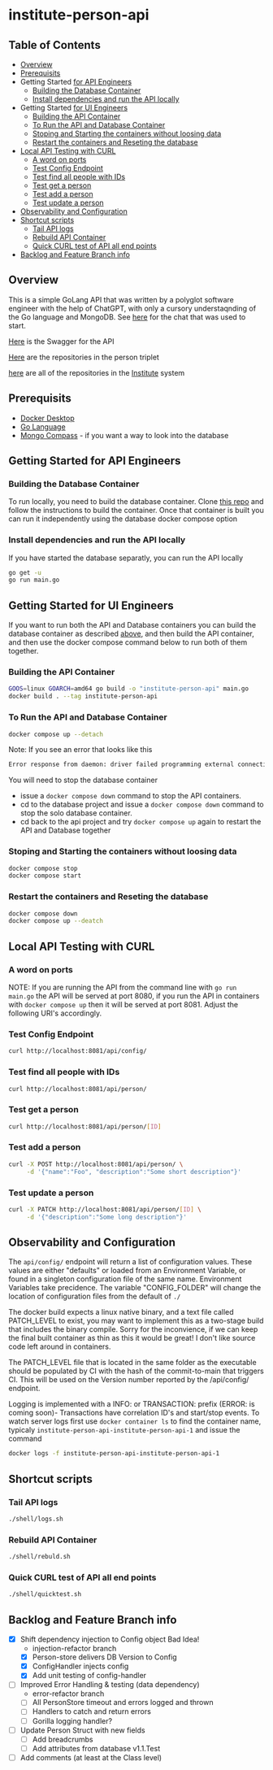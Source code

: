 # institute-person-api

## Table of Contents

- [Overview](#overview)
- [Prerequisits](#prerequisits)
- Getting Started [for API Engineers](#getting-started-for-api-engineers)
  - [Building the Database Container](#building-the-database-container)
  - [Install dependencies and run the API locally](#install-dependencies-and-run-the-api-locally)
- Getting Started [for UI Engineers](#getting-started-for-ui-engineers)
  - [Building the API Container](#building-the-api-container)
  - [To Run the API and Database Container](#to-run-the-api-and-database-container)
  - [Stoping and Starting the containers without loosing data](#stoping-and-starting-the-containers-without-loosing-data)
  - [Restart the containers and Reseting the database](#restart-the-containers-and-reseting-the-database)
- [Local API Testing with CURL](#local-api-testing-with-curl)
  - [A word on ports](#a-word-on-ports)
  - [Test Config Endpoint](#test-config-endpoint)
  - [Test find all people with IDs](#test-find-all-people-with-ids)
  - [Test get a person](#test-get-a-person)
  - [Test add a person](#test-add-a-person)
  - [Test update a person](#test-update-a-person)
- [Observability and Configuration](#observability-and-configuration)
- [Shortcut scripts](#shortcut-scripts)
  - [Tail API logs](#tail-api-logs)
  - [Rebuild API Container](#rebuild-api-container)
  - [Quick CURL test of API all end points](#quick-curl-test-of-api-all-end-points)
- [Backlog and Feature Branch info](#backlog-and-feature-branch-info)

## Overview

This is a simple GoLang API that was written by a polyglot software engineer with the help of ChatGPT, with only a cursory understaqnding of the Go language and MongoDB. See [here](https://chat.openai.com/share/dcb8b738-7e73-40da-8b08-38024f1c9997) for the chat that was used to start.

[Here](./product-api-openapi.yaml) is the Swagger for the API

[Here](https://github.com/orgs/agile-learning-institute/repositories?q=institute-person&type=all&sort=name) are the repositories in the person triplet

[here](https://github.com/orgs/agile-learning-institute/repositories?q=institute&type=all&sort=name) are all of the repositories in the [Institute](https://github.com/agile-learning-institute/institute/tree/main) system

## Prerequisits

- [Docker Desktop](https://www.docker.com/products/docker-desktop/)
- [Go Language](https://go.dev/doc/install)
- [Mongo Compass](https://www.mongodb.com/try/download/compass) - if you want a way to look into the database

## Getting Started for API Engineers

### Building the Database Container

To run locally, you need to build the database container. Clone [this repo](https://github.com/agile-learning-institute/institute-person-db) and follow the instructions to build the container. Once that container is built you can run it independently using the database docker compose option

### Install dependencies and run the API locally

If you have started the database separatly, you can run the API locally

```bash
go get -u
go run main.go
```

## Getting Started for UI Engineers

If you want to run both the API and Database containers you can build the database container as described [above](#building-the-database-container), and then build the API container, and then use the docker compose command below to run both of them together.

### Building the API Container

```bash
GOOS=linux GOARCH=amd64 go build -o "institute-person-api" main.go
docker build . --tag institute-person-api
```

### To Run the API and Database Container

```bash
docker compose up --detach
```

Note: If you see an error that looks like this

```bash
Error response from daemon: driver failed programming external connectivity on endpoint institute-person-api-institute-person-db-1 (f1517663e417de527d1ebf9d30a9ac21e4ca045d15bebb6297a79724f54536e9): Bind for 127.0.0.1:27017 failed: port is already allocated
```

You will need to stop the database container

- issue a ```docker compose down``` command to stop the API containers.
- cd to the database project and issue a ```docker compose down``` command to stop the solo database container.
- cd back to the api project and try ```docker compose up``` again to restart the API and Database together

### Stoping and Starting the containers without loosing data

```bash
docker compose stop
docker compose start
```

### Restart the containers and Reseting the database

```bash
docker compose down
docker compose up --deatch
```

## Local API Testing with CURL

### A word on ports

NOTE: If you are running the API from the command line with ```go run main.go``` the API will be served at port 8080,
if you run the API in containers with ```docker compose up``` then it will be served at port 8081.
Adjust the following URI's accordingly.

### Test Config Endpoint

```bash
curl http://localhost:8081/api/config/

```

### Test find all people with IDs

```bash
curl http://localhost:8081/api/person/
```

### Test get a person

```bash
curl http://localhost:8081/api/person/[ID]

```

### Test add a person

```bash
curl -X POST http://localhost:8081/api/person/ \
     -d '{"name":"Foo", "description":"Some short description"}'

```

### Test update a person

```bash
curl -X PATCH http://localhost:8081/api/person/[ID] \
     -d '{"description":"Some long description"}'

```

## Observability and Configuration

The ```api/config/``` endpoint will return a list of configuration values. These values are either "defaults" or loaded from an Environment Variable, or found in a singleton configuration file of the same name. Environment Variables take precidence. The variable "CONFIG_FOLDER" will change the location of configuration files from the default of ```./```

The docker build expects a linux native binary, and a text file called PATCH_LEVEL to exist, you may want to implement this as a two-stage build that includes the binary compile. Sorry for the inconvience, if we can keep the final built container as thin as this it would be great! I don't like source code left around in containers.

The PATCH_LEVEL file that is located in the same folder as the executable should be populated by CI with the hash of the commit-to-main that triggers CI. This will be used on the Version number reported by the /api/config/ endpoint.

Logging is implemented with a INFO: or TRANSACTION: prefix (ERROR: is coming soon)- Transactions have correlation ID's and start/stop events. To watch server logs first use ```docker container ls``` to find the container name, typicaly ```institute-person-api-institute-person-api-1``` and issue the command

```bash
docker logs -f institute-person-api-institute-person-api-1
```

## Shortcut scripts

### Tail API logs

```bash
./shell/logs.sh
```

### Rebuild API Container

```bash
./shell/rebuld.sh
```

### Quick CURL test of API all end points

```bash
./shell/quicktest.sh
```

## Backlog and Feature Branch info

- [X] Shift dependency injection to Config object Bad Idea!
  - injection-refactor branch
  - [X] Person-store delivers DB Version to Config
  - [X] ConfigHandler injects config
  - [X] Add unit testing of config-handler
- [ ] Improved Error Handling & testing (data dependency)
  - error-refactor branch
  - [ ] All PersonStore timeout and errors logged and thrown
  - [ ] Handlers to catch and return errors
  - [ ] Gorilla logging handler?
- [ ] Update Person Struct with new fields
  - [ ] Add breadcrumbs
  - [ ] Add attributes from database v1.1.Test
- [ ] Add comments (at least at the Class level)
